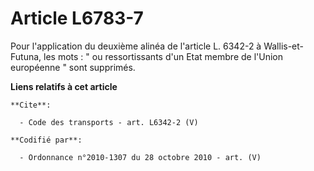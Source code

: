 # Article L6783-7

Pour l'application du deuxième alinéa de l'article L. 6342-2 à Wallis-et-Futuna, les mots : " ou ressortissants d'un Etat
membre de l'Union européenne " sont supprimés.

**Liens relatifs à cet article**

	**Cite**:

	  - Code des transports - art. L6342-2 (V)

	**Codifié par**:

	  - Ordonnance n°2010-1307 du 28 octobre 2010 - art. (V)
